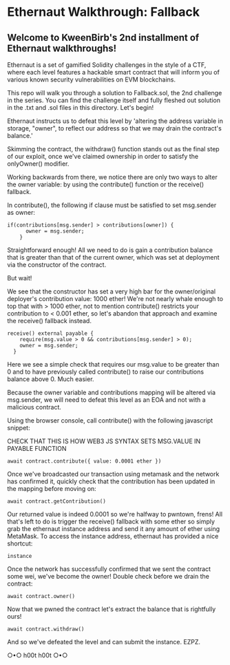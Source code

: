 # Ethernaut Walkthrough: Fallback
## Welcome to KweenBirb's 2nd installment of Ethernaut walkthroughs! 

Ethernaut is a set of gamified Solidity challenges in the style of a CTF, where each level features a hackable smart contract that will inform you of various known security vulnerabilities on EVM blockchains.

This repo will walk you through a solution to Fallback.sol, the 2nd challenge in the series. You can find the challenge itself and fully fleshed out solution in the .txt and .sol files in this directory. Let's begin!

Ethernaut instructs us to defeat this level by 'altering the address variable in storage, "owner", to reflect our address so that we may drain the contract's balance.'

Skimming the contract, the withdraw() function stands out as the final step of our exploit, once we've claimed ownership in order to satisfy the onlyOwner() modifier.

Working backwards from there, we notice there are only two ways to alter the owner variable: by using the contribute() function or the receive() fallback. 

In contribute(), the following if clause must be satisfied to set msg.sender as owner:

```
if(contributions[msg.sender] > contributions[owner]) {
      owner = msg.sender;
    }
```

Straightforward enough! All we need to do is gain a contribution balance that is greater than that of the current owner, which was set at deployment via the constructor of the contract.

But wait!

We see that the constructor has set a very high bar for the owner/original deployer's contribution value: 1000 ether! We're not nearly whale enough to top that with > 1000 ether, not to mention contribute() restricts your contribution to < 0.001 ether, so let's abandon that approach and examine the receive() fallback instead.

```
receive() external payable {
    require(msg.value > 0 && contributions[msg.sender] > 0);
    owner = msg.sender;
  }
```

Here we see a simple check that requires our msg.value to be greater than 0 and to have previously called contribute() to raise our contributions balance above 0. Much easier.

Because the owner variable and contributions mapping will be altered via msg.sender, we will need to defeat this level as an EOA and not with a malicious contract.

Using the browser console, call contribute() with the following javascript snippet:










CHECK THAT THIS IS HOW WEB3 JS  SYNTAX SETS MSG.VALUE IN PAYABLE FUNCTION


```
await contract.contribute({ value: 0.0001 ether })
```

Once we've broadcasted our transaction using metamask and the network has confirmed it, quickly check that the contribution has been updated in the mapping before moving on:

```
await contract.getContribution()
```

Our returned value is indeed 0.0001 so we're halfway to pwntown, frens! All that's left to do is trigger the receive() fallback with some ether so simply grab the ethernaut instance address and send it any amount of ether using MetaMask. To access the instance address, ethernaut has provided a nice shortcut:

```
instance
```

Once the network has successfully confirmed that we sent the contract some wei, we've become the owner! Double check before we drain the contract:

```
await contract.owner()
```

Now that we pwned the contract let's extract the balance that is rightfully ours!

```
await contract.withdraw()
```

And so we've defeated the level and can submit the instance. EZPZ.

○•○ h00t h00t ○•○